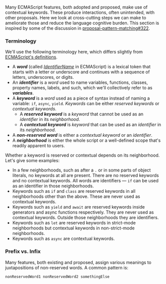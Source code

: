 Many ECMAScript features, both adopted and proposed, make use of contextual keywords.  These produce interactions, often unintended, with other proposals.
Here we look at cross-cutting steps we can make to ameliorate those and reduce the language cognitive burden.
This section is inspired by some of the discussion in [proposal-pattern-matching#322](https://github.com/tc39/proposal-pattern-matching/issues/322).

### Terminology

We'll use the following terminology here, which differs slightly from [ECMAScript's definitions](https://tc39.es/ecma262/#sec-keywords-and-reserved-words).
* A ***word*** (called [*IdentifierName*](https://tc39.es/ecma262/#prod-IdentifierName) in ECMAScript) is a lexical token that starts with a letter or underscore and continues with a sequence of letters, underscores, or digits.
* An ***identifier*** is a *word* used to name variables, functions, classes, property names, labels, and such, which we'll collectively refer to as ***variables***.
* A ***keyword*** is a *word* used as a piece of syntax instead of naming a variable: `if`, `async`, `yield`. *Keywords* can be either *reserved keywords* or *contextual keywords*.
  * A ***reserved keyword*** is a *keyword* that cannot be used as an *identifier* in its *neighborhood*.
  * A ***contextual keyword*** is *keyword* that can be used as an *identifier* in its *neighborhood*.
* A ***non-reserved word*** is either a *contextual keyword* or an *identifier*.
* A ***neighborhood*** is either the whole script or a well-defined scope that's readily apparent to users.

Whether a keyword is reserved or contextual depends on its neighborhood. Let's give some examples:
* In a few neighborhoods, such as after a `.` or in some parts of object literals, no keywords at all are present.  There are no reserved keywords and no contextual keywords.  All words are identifiers — `if` can be used as an identifier in those neighborhoods. 
* Keywords such as `if` and `class` are reserved keywords in all neighborhoods other than the above. These are never used as contextual keywords.
* Keywords such as `yield` and `await` are reserved keywords inside generators and async functions respectively.  They are never used as contextual keywords.  Outside those neighborhoods they are identifiers.
* Keywords such as `let` are reserved keywords in strict-mode neighborhoods but contextual keywords in non-strict-mode neighborhoods.
* Keywords such as `async` are contextual keywords.

### Prefix vs. Infix

Many features, both existing and proposed, assign various meanings to juxtapositions of non-reserved words.  A common pattern is:

```
nonReservedWord1 nonReservedWord2 somethingElse
```
